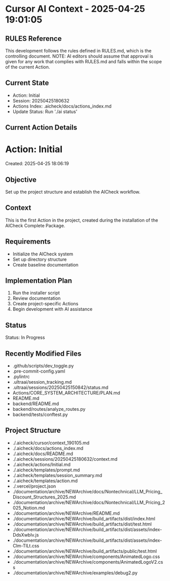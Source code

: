 # Cursor AI Context - 2025-04-25 19:01:05

## RULES Reference
This development follows the rules defined in RULES.md, which is the controlling document.
NOTE: AI editors should assume that approval is given for any work that complies with RULES.md and falls within the scope of the current Action.

## Current State
- Action: Initial
- Session: 20250425180632
- Actions Index: .aicheck/docs/actions_index.md
- Update Status: Run './ai status'

## Current Action Details
# Action: Initial
Created: 2025-04-25 18:06:19

## Objective
Set up the project structure and establish the AICheck workflow.

## Context
This is the first Action in the project, created during the installation of the AICheck Complete Package.

## Requirements
- Initialize the AICheck system
- Set up directory structure
- Create baseline documentation

## Implementation Plan
1. Run the installer script
2. Review documentation
3. Create project-specific Actions
4. Begin development with AI assistance

## Status
Status: In Progress

## Recently Modified Files
- .github/scripts/dev_toggle.py
- .pre-commit-config.yaml
- .pylintrc
- .ultraai/session_tracking.md
- .ultraai/sessions/20250425150842/status.md
- Actions/CORE_SYSTEM_ARCHITECTURE/PLAN.md
- README.md
- backend/README.md
- backend/routes/analyze_routes.py
- backend/tests/conftest.py

## Project Structure
- ./.aicheck/cursor/context_190105.md
- ./.aicheck/docs/actions_index.md
- ./.aicheck/docs/README.md
- ./.aicheck/sessions/20250425180632/context.md
- ./.aicheck/actions/Initial.md
- ./.aicheck/templates/prompt.md
- ./.aicheck/templates/session_summary.md
- ./.aicheck/templates/action.md
- ./.vercel/project.json
- ./documentation/archive/NEWArchive/docs/Nontechnical/LLM_Pricing_Discount_Structures_2025.md
- ./documentation/archive/NEWArchive/docs/Nontechnical/LLM_Pricing_2025_Notion.md
- ./documentation/archive/NEWArchive/README.md
- ./documentation/archive/NEWArchive/build_artifacts/dist/index.html
- ./documentation/archive/NEWArchive/build_artifacts/dist/test.html
- ./documentation/archive/NEWArchive/build_artifacts/dist/assets/index-DdsXwbIv.js
- ./documentation/archive/NEWArchive/build_artifacts/dist/assets/index-Clm-TlLt.css
- ./documentation/archive/NEWArchive/build_artifacts/public/test.html
- ./documentation/archive/NEWArchive/components/AnimatedLogo.css
- ./documentation/archive/NEWArchive/components/AnimatedLogoV2.css
- ./documentation/archive/NEWArchive/examples/debug2.py
